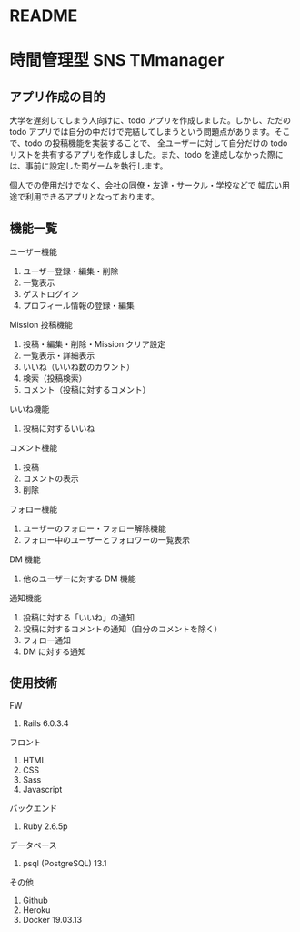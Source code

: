 # README

# 時間管理型 SNS TMmanager

## アプリ作成の目的

大学を遅刻してしまう人向けに、todo アプリを作成しました。しかし、ただの todo アプリでは自分の中だけで完結してしまうという問題点があります。そこで、todo の投稿機能を実装することで、
全ユーザーに対して自分だけの todo リストを共有するアプリを作成しました。また、todo を達成しなかった際には、事前に設定した罰ゲームを執行します。

個人での使用だけでなく、会社の同僚・友達・サークル・学校などで
幅広い用途で利用できるアプリとなっております。

## 機能一覧

ユーザー機能

1. ユーザー登録・編集・削除
2. 一覧表示
3. ゲストログイン
4. プロフィール情報の登録・編集

Mission 投稿機能

1. 投稿・編集・削除・Mission クリア設定
2. 一覧表示・詳細表示
3. いいね（いいね数のカウント）
4. 検索（投稿検索）
5. コメント（投稿に対するコメント）

いいね機能

1. 投稿に対するいいね

コメント機能

1. 投稿
2. コメントの表示
3. 削除

フォロー機能

1. ユーザーのフォロー・フォロー解除機能
2. フォロー中のユーザーとフォロワーの一覧表示

DM 機能

1. 他のユーザーに対する DM 機能

通知機能

1. 投稿に対する「いいね」の通知
2. 投稿に対するコメントの通知（自分のコメントを除く）
3. フォロー通知
4. DM に対する通知


## 使用技術

FW

1. Rails 6.0.3.4

フロント

1. HTML
2. CSS
3. Sass
4. Javascript

バックエンド

1. Ruby 2.6.5p

データベース

1. psql (PostgreSQL) 13.1

その他

1. Github
2. Heroku
3. Docker  19.03.13